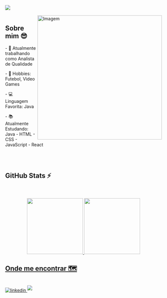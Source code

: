 <img src="https://capsule-render.vercel.app/api?type=waving&color=5D3FD3&height=270&section=header&fontAlignY=35&text=victoralmeidac&desc=Java&fontSize=90&fontColor=0d1117&fontColor=0d1117" />
<div align="left"><br>
  <img align="right" src="https://raw.githubusercontent.com/MicaelliMedeiros/micaellimedeiros/master/image/computer-illustration.png" alt="Imagem" min-width="400px" max-width="400px" width="400px" align="right">
  
  ## <b> Sobre mim 😎 </b>
 
  <p>- 🔭 Atualmente trabalhando como Analista de Qualidade </p>
  <p>- 🎸 Hobbies: Futebol, Video Games </p>
  <p>- 💻 Linguagem Favorita: Java </p>
  <p>- 📚 Atualmente Estudando: Java - HTML - CSS - JavaScript - React</p>
</div>
<br>
<br> 

  ## <b> GitHub Stats ⚡ </b>
<br>
<br>

<div align="center">
  <a href="https://beacons.ai/victoralmeidac">
  <img height="180em" src="https://github-readme-stats.vercel.app/api?username=victoralmeidac&show_icons=true&include_all_commits=true&theme=outrun&hide_border=false" a/>
  <img height="180em" src="https://github-readme-stats.vercel.app/api/top-langs/?username=victoralmeidac&layout=compact&theme=outrun&hide_border=false&hide_progress=true" />
</div>  
    
    
  ## <b>Onde me encontrar 🗺</b>
<br>
    
  <div float="left">
  <a href="https://www.linkedin.com/in/victor-almeida-730059114/">
<img src="https://img.shields.io/badge/linkedin-%2300acee.svg?color=405DE6&style=for-the-badge&logo=linkedin&logoColor=white" alt=linkedin style="margin-bottom: 5px;"/>
</a>
</a>
  <a href="mailto:victoraalmeidac@gmail.com">
<img src="https://img.shields.io/badge/gmail-%23EA4335.svg?style=for-the-badge&logo=gmail&logoColor=white" t=mail style="margin-bottom: 5px;" />
</a>
</a>
        
</div>
